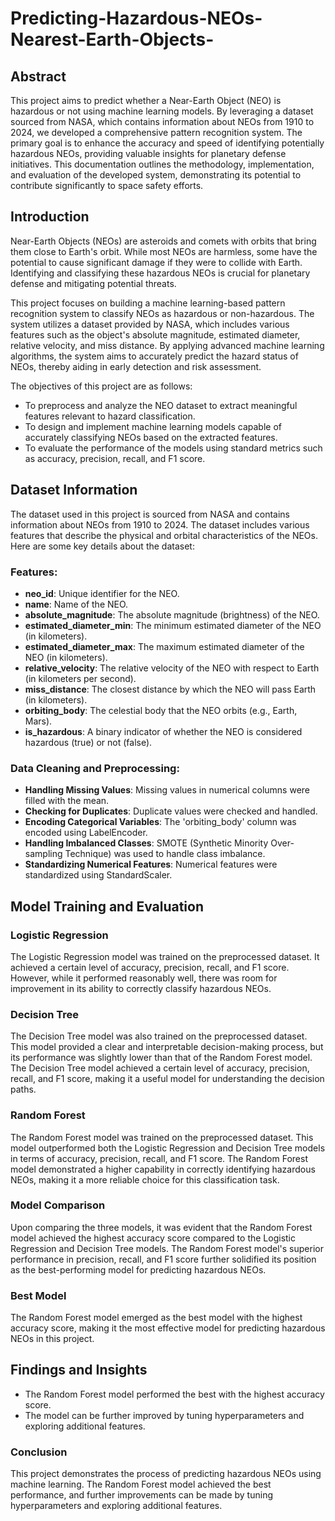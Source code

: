 # Predicting-Hazardous-NEOs-Nearest-Earth-Objects-
## Abstract
This project aims to predict whether a Near-Earth Object (NEO) is hazardous or not using machine learning models. By leveraging a dataset sourced from NASA, which contains information about NEOs from 1910 to 2024, we developed a comprehensive pattern recognition system. The primary goal is to enhance the accuracy and speed of identifying potentially hazardous NEOs, providing valuable insights for planetary defense initiatives. This documentation outlines the methodology, implementation, and evaluation of the developed system, demonstrating its potential to contribute significantly to space safety efforts.

## Introduction
Near-Earth Objects (NEOs) are asteroids and comets with orbits that bring them close to Earth's orbit. While most NEOs are harmless, some have the potential to cause significant damage if they were to collide with Earth. Identifying and classifying these hazardous NEOs is crucial for planetary defense and mitigating potential threats.

This project focuses on building a machine learning-based pattern recognition system to classify NEOs as hazardous or non-hazardous. The system utilizes a dataset provided by NASA, which includes various features such as the object's absolute magnitude, estimated diameter, relative velocity, and miss distance. By applying advanced machine learning algorithms, the system aims to accurately predict the hazard status of NEOs, thereby aiding in early detection and risk assessment.

The objectives of this project are as follows:
- To preprocess and analyze the NEO dataset to extract meaningful features relevant to hazard classification.
- To design and implement machine learning models capable of accurately classifying NEOs based on the extracted features.
- To evaluate the performance of the models using standard metrics such as accuracy, precision, recall, and F1 score.

## Dataset Information
The dataset used in this project is sourced from NASA and contains information about NEOs from 1910 to 2024. The dataset includes various features that describe the physical and orbital characteristics of the NEOs. Here are some key details about the dataset:

### Features:
- **neo_id**: Unique identifier for the NEO.
- **name**: Name of the NEO.
- **absolute_magnitude**: The absolute magnitude (brightness) of the NEO.
- **estimated_diameter_min**: The minimum estimated diameter of the NEO (in kilometers).
- **estimated_diameter_max**: The maximum estimated diameter of the NEO (in kilometers).
- **relative_velocity**: The relative velocity of the NEO with respect to Earth (in kilometers per second).
- **miss_distance**: The closest distance by which the NEO will pass Earth (in kilometers).
- **orbiting_body**: The celestial body that the NEO orbits (e.g., Earth, Mars).
- **is_hazardous**: A binary indicator of whether the NEO is considered hazardous (true) or not (false).

### Data Cleaning and Preprocessing:
- **Handling Missing Values**: Missing values in numerical columns were filled with the mean.
- **Checking for Duplicates**: Duplicate values were checked and handled.
- **Encoding Categorical Variables**: The 'orbiting_body' column was encoded using LabelEncoder.
- **Handling Imbalanced Classes**: SMOTE (Synthetic Minority Over-sampling Technique) was used to handle class imbalance.
- **Standardizing Numerical Features**: Numerical features were standardized using StandardScaler.

## Model Training and Evaluation
### Logistic Regression
The Logistic Regression model was trained on the preprocessed dataset. It achieved a certain level of accuracy, precision, recall, and F1 score. However, while it performed reasonably well, there was room for improvement in its ability to correctly classify hazardous NEOs.

### Decision Tree
The Decision Tree model was also trained on the preprocessed dataset. This model provided a clear and interpretable decision-making process, but its performance was slightly lower than that of the Random Forest model. The Decision Tree model achieved a certain level of accuracy, precision, recall, and F1 score, making it a useful model for understanding the decision paths.

### Random Forest
The Random Forest model was trained on the preprocessed dataset. This model outperformed both the Logistic Regression and Decision Tree models in terms of accuracy, precision, recall, and F1 score. The Random Forest model demonstrated a higher capability in correctly identifying hazardous NEOs, making it a more reliable choice for this classification task.

### Model Comparison
Upon comparing the three models, it was evident that the Random Forest model achieved the highest accuracy score compared to the Logistic Regression and Decision Tree models. The Random Forest model's superior performance in precision, recall, and F1 score further solidified its position as the best-performing model for predicting hazardous NEOs.

### Best Model
The Random Forest model emerged as the best model with the highest accuracy score, making it the most effective model for predicting hazardous NEOs in this project.

## Findings and Insights
- The Random Forest model performed the best with the highest accuracy score.
- The model can be further improved by tuning hyperparameters and exploring additional features.

### Conclusion
This project demonstrates the process of predicting hazardous NEOs using machine learning. The Random Forest model achieved the best performance, and further improvements can be made by tuning hyperparameters and exploring additional features.
